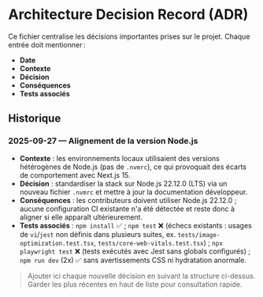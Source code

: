 # Architecture Decision Record (ADR)

Ce fichier centralise les décisions importantes prises sur le projet. Chaque entrée doit mentionner :

- **Date**
- **Contexte**
- **Décision**
- **Conséquences**
- **Tests associés**

## Historique

### 2025-09-27 — Alignement de la version Node.js
- **Contexte** : les environnements locaux utilisaient des versions hétérogènes de Node.js (pas de `.nvmrc`), ce qui provoquait des écarts de comportement avec Next.js 15.
- **Décision** : standardiser la stack sur Node.js 22.12.0 (LTS) via un nouveau fichier `.nvmrc` et mettre à jour la documentation développeur.
- **Conséquences** : les contributeurs doivent utiliser Node.js 22.12.0 ; aucune configuration CI existante n'a été détectée et reste donc à aligner si elle apparaît ultérieurement.
- **Tests associés** : `npm install` ✅ ; `npm test` ❌ (échecs existants : usages de `vi`/`jest` non définis dans plusieurs suites, ex. `tests/image-optimization.test.tsx`, `tests/core-web-vitals.test.tsx`) ; `npx playwright test` ❌ (tests exécutés avec Jest sans globals configurés) ; `npm run dev` (2x) ✅ sans avertissements CSS ni hydratation anormale.

> Ajouter ici chaque nouvelle décision en suivant la structure ci-dessus. Garder les plus récentes en haut de liste pour consultation rapide.
